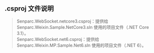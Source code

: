 ## .csproj 文件说明

> Senparc.WebSocket.netcore3.csproj：提供给 Senparc.Weixin.Sample.NetCore3.sln 使用的项目文件（.NET Core 3.1）。<br>
> Senparc.WebSocket.net6.csproj：提供给 Senparc.Weixin.MP.Sample.Net6.sln 使用的项目文件（.NET 6）。<br>